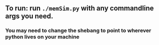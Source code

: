 ## To run: run `./memSim.py` with any commandline args you need. 

### You may need to change the shebang to point to wherever python lives on your machine
